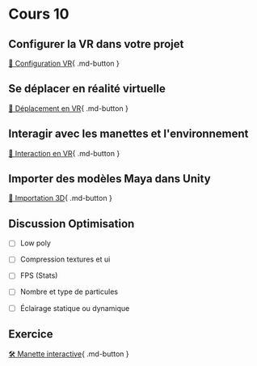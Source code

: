 # Cours 10

## Configurer la VR dans votre projet
[📝 Configuration VR](unity/configuration_vr.md){ .md-button }     

## Se déplacer en réalité virtuelle
[📝 Déplacement en VR](unity/deplacement_vr.md){ .md-button }     

## Interagir avec les manettes et l'environnement
[📝 Interaction en VR](unity/interaction_vr.md){ .md-button }     

## Importer des modèles Maya dans Unity
[📝 Importation 3D](unity/Importation3D.md){ .md-button } 


## Discussion Optimisation
- [ ] Low poly
- [ ] Compression textures et ui
- [ ] FPS (Stats)
- [ ] Nombre et type de particules
- [ ] Éclairage statique ou dynamique   


## Exercice
[🛠️ Manette interactive](exercices/interaction_vr.md){ .md-button } 
